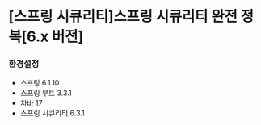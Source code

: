 # [스프링 시큐리티]스프링 시큐리티 완전 정복[6.x 버전]

### 환경설정
- 스프링 6.1.10 </br>
- 스프링 부트 3.3.1 </br>
- 자바 17 </br>
- 스프링 시큐리티 6.3.1 </br>
